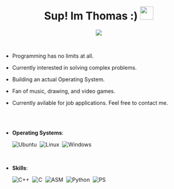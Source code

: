 <h1 align="center"><b>Sup! Im Thomas :) </b><img src="https://media.giphy.com/media/hvRJCLFzcasrR4ia7z/giphy.gif" width="35"></h1>

<p align="center">
    <a href="https://github.com/DenverCoder1/readme-typing-svg"><img src="https://readme-typing-svg.herokuapp.com?font=Time+New+Roman&color=cyane&size=25&center=true&vCenter=true&width=600&height=100&lines=Heya!+My+name+is+Thomas+:);Self-taught;In+C/Python/Asm+Low-Level;Kernel+Developer,;Economics+Math+Science+Student.;Loves+solving+complex+problems,;Active+Learner/Researcher,;Love+to+learn+new+stuffs..<3"></a>
</p>

<br>

- Programming has no limits at all.

- Currently interested in solving complex problems.

- Building an actual Operating System.

- Fan of music, drawing, and video games.

- Currently avilable for job applications. Feel free to contact me.
</br>

<br>

<p align="center">

- **Operating Systems**:

    ![Ubuntu](https://img.shields.io/badge/Ubuntu-E95420?style=for-the-badge&logo=ubuntu&logoColor=white)&nbsp;
    ![Linux](https://img.shields.io/badge/Linux-FCC624?style=for-the-badge&logo=linux&logoColor=black)&nbsp;
    ![Windows](https://img.shields.io/badge/Windows-0078D6?style=for-the-badge&logo=windows&logoColor=white)&nbsp;
    

</br>

- **Skills**:

    ![C++](https://img.shields.io/badge/C%2B%2B-00599C?style=for-the-badge&logo=c%2B%2B&logoColor=white)&nbsp;
    ![C](https://img.shields.io/badge/C-00599C?style=for-the-badge&logo=c&logoColor=white)&nbsp;
    ![ASM](https://img.shields.io/badge/ASM-FF4000?style=for-the-badge&logo=x86&logoColor=white)&nbsp;
    ![Python](https://img.shields.io/badge/Python-3776AB?style=for-the-badge&logo=python&logoColor=white)&nbsp;
    ![PS](https://img.shields.io/badge/Powershell-2CA5E0?style=for-the-badge&logo=powershell&logoColor=white)&nbsp;
    
</br>   

<!---
TDDev04/TDDev04 is a ✨ special ✨ repository because its `README.md` (this file) appears on your GitHub profile.
You can click the Preview link to take a look at your changes.
--->
